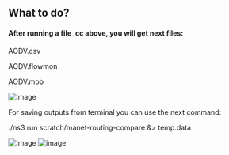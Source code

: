 ## What to do?
#### After running a file .cc above, you will get next files: 

AODV.csv

AODV.flowmon

AODV.mob

![image](https://user-images.githubusercontent.com/122405130/224842451-d7704a45-ad88-4ca0-a4dd-c635571c26e7.png)

For saving outputs from terminal you can use the next command:

./ns3 run scratch/manet-routing-compare &> temp.data

![image](https://user-images.githubusercontent.com/122405130/224842757-d8f93835-8ecc-4a03-8d43-3af358d23b9c.png)
![image](https://user-images.githubusercontent.com/122405130/224843056-f9c1d077-e586-4cf6-b5fb-0d458388f0ff.png)
